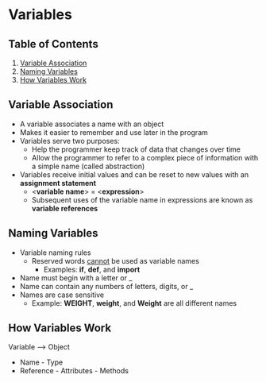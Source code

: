# Variables

## Table of Contents

1. [Variable Association](#variable-association)
2. [Naming Variables](#naming-variables)
3. [How Variables Work](#how-variables-work)

## Variable Association

- A variable associates a name with an object
- Makes it easier to remember and use later in the program
- Variables serve two purposes:
    - Help the programmer keep track of data that changes over time
    - Allow the programmer to refer to a complex piece of information with a simple name (called abstraction)
- Variables receive initial values and can be reset to new values with an **assignment statement**
    - <**variable name**> = <**expression**>
    - Subsequent uses of the variable name in expressions are known as **variable references**

## Naming Variables

- Variable naming rules
    - Reserved words <u>cannot</u> be used as variable names
        - Examples: **if**, **def**, and **import**
- Name must begin with a letter or _
- Name can contain any numbers of letters, digits, or _
- Names are case sensitive
    - Example: **WEIGHT**, **weight**, and **Weight** are all different names

## How Variables Work

Variable      -->     Object

- Name                  - Type
- Reference             - Attributes
                        - Methods


